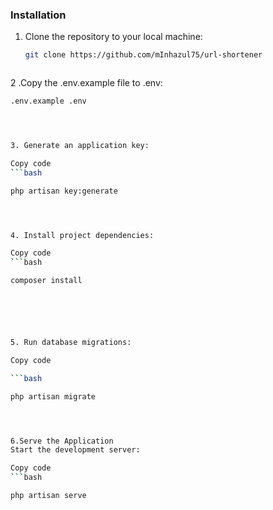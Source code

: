 

### Installation

1. Clone the repository to your local machine:

   ```bash
   git clone https://github.com/mInhazul75/url-shortener



2 .Copy the .env.example file to .env:

   ```bash
 .env.example .env




3. Generate an application key:

Copy code
   ```bash

php artisan key:generate




4. Install project dependencies:

Copy code
   ```bash

composer install






5. Run database migrations:

Copy code

   ```bash

php artisan migrate




6.Serve the Application
Start the development server:

Copy code
   ```bash

php artisan serve

